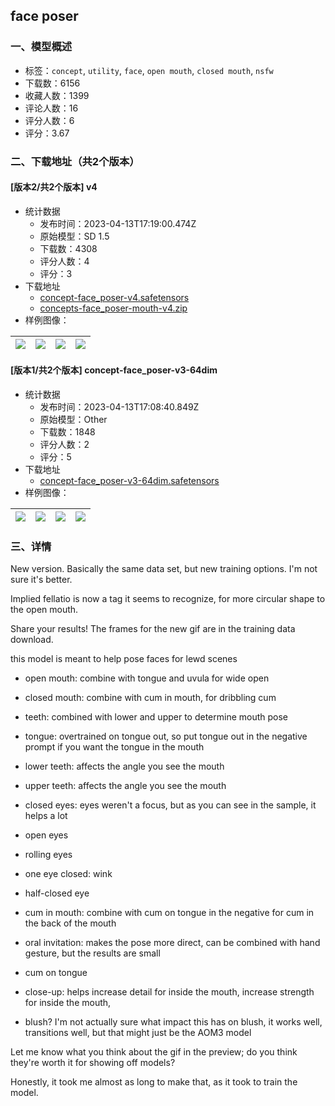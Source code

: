 ## face poser
### 一、模型概述

- 标签：`concept`, `utility`, `face`, `open mouth`, `closed mouth`, `nsfw`
- 下载数：6156
- 收藏人数：1399
- 评论人数：16
- 评分人数：6
- 评分：3.67

### 二、下载地址（共2个版本）

#### [版本2/共2个版本] v4

- 统计数据
  - 发布时间：2023-04-13T17:19:00.474Z
  - 原始模型：SD 1.5
  - 下载数：4308
  - 评分人数：4
  - 评分：3
- 下载地址
  - [concept-face_poser-v4.safetensors](https://civitai.com/api/download/models/44914)
  - [concepts-face_poser-mouth-v4.zip](https://civitai.com/api/download/models/44914?type=Training%20Data)
- 样例图像：

| <img src="https://image.civitai.com/xG1nkqKTMzGDvpLrqFT7WA/5e08ff16-f894-4132-b307-77b7d96da400/width=450/487991.jpeg" /> | <img src="https://image.civitai.com/xG1nkqKTMzGDvpLrqFT7WA/afddb81b-99d7-4b36-77e2-52ad55826300/width=450/487993.jpeg" /> | <img src="https://image.civitai.com/xG1nkqKTMzGDvpLrqFT7WA/e1f631ce-a08a-47b8-c0f2-394f2a085600/width=450/488005.jpeg" /> | <img src="https://image.civitai.com/xG1nkqKTMzGDvpLrqFT7WA/2f077869-0b60-4432-e3e2-12a2da7ca100/width=450/488024.jpeg" /> |
| ---- | ---- | ---- | ---- |

#### [版本1/共2个版本] concept-face_poser-v3-64dim

- 统计数据
  - 发布时间：2023-04-13T17:08:40.849Z
  - 原始模型：Other
  - 下载数：1848
  - 评分人数：2
  - 评分：5
- 下载地址
  - [concept-face_poser-v3-64dim.safetensors](https://civitai.com/api/download/models/33577)
- 样例图像：

| <img src="https://image.civitai.com/xG1nkqKTMzGDvpLrqFT7WA/db14c31f-50a2-41ec-04ca-fd6f755fa300/width=450/382812.jpeg" /> | <img src="https://image.civitai.com/xG1nkqKTMzGDvpLrqFT7WA/27a2195b-3e2c-40ab-4bda-4d83cad47d00/width=450/382818.jpeg" /> | <img src="https://image.civitai.com/xG1nkqKTMzGDvpLrqFT7WA/e6b7ed37-07c3-408c-1f2f-8676e8db1300/width=450/382817.jpeg" /> | <img src="https://image.civitai.com/xG1nkqKTMzGDvpLrqFT7WA/99da0612-8183-4d4a-dac9-5d838d47bf00/width=450/382816.jpeg" /> |
| ---- | ---- | ---- | ---- |


### 三、详情
<p>New version. Basically the same data set, but new training options. I'm not sure it's better.</p><p>Implied fellatio is now a tag it seems to recognize, for more circular shape to the open mouth.</p><p>Share your results! The frames for the new gif are in the training data download.</p><p>this model is meant to help pose faces for lewd scenes</p><ul><li><p>open mouth: combine with tongue and uvula for wide open</p></li><li><p>closed mouth: combine with cum in mouth, for dribbling cum</p></li><li><p>teeth: combined with lower and upper to determine mouth pose</p></li><li><p>tongue: overtrained on tongue out, so put tongue out in the negative prompt if you want the tongue in the mouth</p></li><li><p>lower teeth: affects the angle you see the mouth</p></li><li><p>upper teeth: affects the angle you see the mouth</p></li><li><p>closed eyes: eyes weren't a focus, but as you can see in the sample, it helps a lot</p></li><li><p>open eyes</p></li><li><p>rolling eyes</p></li><li><p>one eye closed: wink</p></li><li><p>half-closed eye</p></li><li><p>cum in mouth: combine with cum on tongue in the negative for cum in the back of the mouth</p></li><li><p>oral invitation: makes the pose more direct, can be combined with hand gesture, but the results are small</p></li><li><p>cum on tongue</p></li><li><p>close-up: helps increase detail for inside the mouth, increase strength for inside the mouth,</p></li><li><p>blush? I'm not actually sure what impact this has on blush, it works well, transitions well, but that might just be the AOM3 model</p></li></ul><p>Let me know what you think about the gif in the preview; do you think they're worth it for showing off models?</p><p>Honestly, it took me almost as long to make that, as it took to train the model.</p>